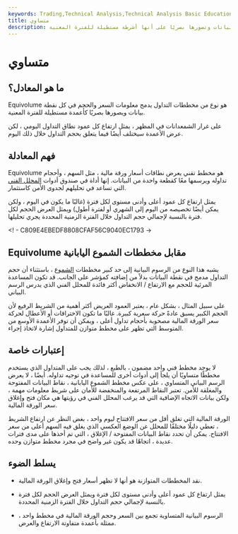 ```yaml
---
keywords: Trading,Technical Analysis,Technical Analysis Basic Education
title: متساوي
description: تدمج الرسوم البيانية المتساوية معلومات السعر والحجم في كل نقطة بيانات وتصورها بصريًا على أنها أشرطة مستطيلة للفترة المعنية.
---
```


# متساوي
## ما هو المعادل؟

Equivolume هو نوع من مخططات التداول يدمج معلومات السعر والحجم في كل نقطة بيانات ويصورها بصريًا كأعمدة مستطيلة للفترة المعنية.

على غرار الشمعدانات في المظهر ، يمثل ارتفاع كل عمود نطاق التداول اليومي ، لكن عرض الأعمدة سيختلف أيضًا فيما يتعلق بحجم التداول خلال ذلك اليوم.

## فهم المعادلة

Equivolume هو مخطط تقني يعرض نطاقات أسعار ورقة مالية ، مثل السهم ، وأحجام تداوله ويرسمها معًا كقطعة واحدة من البيانات. إنها أداة في صندوق أدوات [المحلل الفني](/technical-analyst) التي تساعد في تحليلهم لجدوى الأمن كاستثمار.

يمثل ارتفاع كل عمود أعلى وأدنى مستوى لكل فترة (غالبًا ما يكون في اليوم ، ولكن يمكن أيضًا تخصيصه من اليوم إلى الشهري أو لفترة أطول) ويمثل العرض الحجم لكل فترة بالنسبة لإجمالي حجم التداول خلال الفترة الزمنية المحددة يجري تحليلها.

<! - C809E4EBEDF8808CFAF56C9040EC1793 ->

## Equivolume مقابل مخططات الشموع اليابانية

يشبه هذا النوع من الرسوم البيانية إلى حد كبير مخططات [الشموع](/candlestick) ، باستثناء أن حجم التداول مدمج في نقطة البيانات بدلاً من إضافته كمؤشر على الجانب. قد تكون المساعدة المرئية للحجم مع الارتفاع / الانخفاض أكثر فائدة للمحلل الفني الذي يدرس الرسم البياني.

على سبيل المثال ، بشكل عام ، يعتبر العمود العريض أكثر أهمية من الشريط الرفيع لأن الحجم الكبير يسبق عادةً حركة سعرية كبيرة. غالبًا ما تكون الاختراقات أو الأعطال لحركة سعر الورقة المالية مصحوبة بأحجام تداول أعلى ، ويمكن أن توفر الأعمدة الأوسع من المتوسط التي تظهر على مخطط متوازن للمتداول إشارة لاتخاذ إجراء.

## إعتبارات خاصة

لا يوجد مخطط فني واحد مضمون ، بالطبع ، لذلك يجب على المتداول الذي يستخدم مخططًا متساويًا أن يلجأ إلى أدوات أخرى للمساعدة في توجيه تداوله. أيضًا ، لا يعرض الرسم البياني المتساوي ، على عكس مخطط الشموع اليابانية ، نقاط البيانات المفتوحة والمغلقة للأمن. تعتبر النقاط المرتفعة والمنخفضة للأمان على شريط معلومات مهمة ، ولكن بيانات الاتجاه الإضافية التي قد يرغب المحلل الفني في رؤيتها هي مكان فتح وإغلاق سعر الورقة المالية.

الورقة المالية التي تغلق أقل من سعر الافتتاح ليوم واحد ، بغض النظر عن ارتفاع الشريط ، تعطي دليلًا مختلفًا للمحلل عن الوضع العكسي الذي يغلق فيه السهم أعلى من سعر الافتتاح. يمكن أن تحدد نقاط البيانات المفتوحة / الإغلاق ، التي تم أخذها على مدى فترات عديدة ، اتجاهًا قد يكون غير واضح في مجرد مخطط متوازن وحده.

## يسلط الضوء

- نقد المخططات المتوازنة هو أنها لا تظهر أسعار فتح وإغلاق الورقة المالية.

- يمثل ارتفاع كل عمود أعلى وأدنى مستوى لكل فترة ويمثل العرض الحجم لكل فترة بالنسبة لإجمالي حجم التداول خلال الفترة الزمنية المحددة.

- الرسوم البيانية المتساوية تجمع بين السعر وحجم الورقة المالية في مخطط واحد ، ممثلة بأعمدة متفاوتة الارتفاع والعرض.


